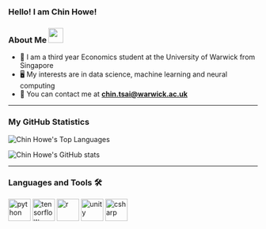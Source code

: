 ### Hello! I am Chin Howe!

###  About Me <img src="https://media.giphy.com/media/WUlplcMpOCEmTGBtBW/giphy.gif" width="30">
- :open_book: I am a third year Economics student at the University of Warwick from Singapore
- :desktop_computer: My interests are in data science, machine learning and neural computing
- :email: You can contact me at [**chin.tsai@warwick.ac.uk**](chin.tsai@warwick.ac.uk)
---
### My GitHub Statistics
![Chin Howe's Top Languages](https://github-readme-stats.vercel.app/api/top-langs/?username=Gyro007&layout=compact&theme=tokyonight)

![Chin Howe's GitHub stats](https://github-readme-stats.vercel.app/api?username=Gyro007&show_icons=true&theme=tokyonight)

---
### Languages and Tools :hammer_and_wrench:
<p align="left">
  <img src="https://cdn.jsdelivr.net/gh/devicons/devicon/icons/python/python-original-wordmark.svg" alt="python" width="45" height="45" />
  <img src="https://cdn.jsdelivr.net/gh/devicons/devicon/icons/tensorflow/tensorflow-original.svg" alt="tensorflow" width="45" height="45" />
  <img src="https://cdn.jsdelivr.net/gh/devicons/devicon/icons/r/r-original.svg" alt="r" width="45" height="45" />
  <img src="https://cdn.jsdelivr.net/gh/devicons/devicon/icons/unity/unity-original.svg" alt="unity" width="45" height="45" />
  <img src="https://cdn.jsdelivr.net/gh/devicons/devicon/icons/csharp/csharp-original.svg" alt="csharp" width="45" height="45" />
</p>
